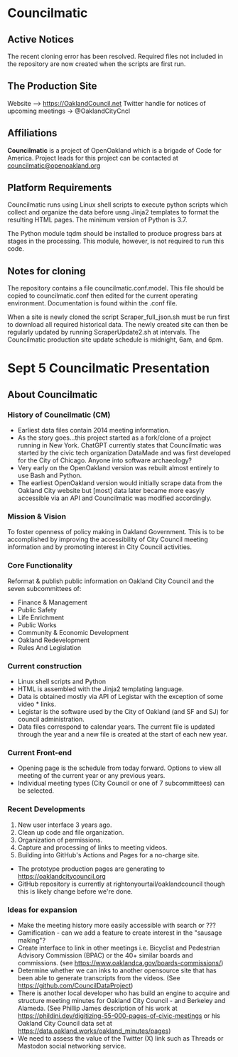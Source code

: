 # Councilmatic

## Active Notices

The recent cloning error has been resolved. Required files not included in the repository are now created when the scripts are first run. 

## The Production Site

Website –> https://OaklandCouncil.net
Twitter handle for notices of upcoming meetings -> @OaklandCityCncl

## Affiliations
**Councilmatic** is a project of OpenOakland which is a brigade of Code for America. Project leads for this project can be contacted at councilmatic@openoakland.org

## Platform Requirements

Councilmatic runs using Linux shell scripts to execute python scripts which collect and organize the data before usng Jinja2 templates to format the resulting HTML pages. The minimum version of Python is 3.7.

The Python module tqdm should be installed to produce progress bars at stages in the processing. This module, however, is not required  to run this code.

## Notes for cloning

The repository contains a file councilmatic.conf.model. This file should be copied to councilmatic.conf then edited for the current operating environment.  Documentation is found within the .conf file.

When a site is newly cloned the script Scraper_full_json.sh must be run first to download all required historical data.  The newly created site can then be regularly updated by running ScraperUpdate2.sh at intervals.  The Councilmatic production site update schedule is midnight, 6am, and 6pm.

# Sept 5 Councilmatic Presentation
## About Councilmatic
### History of Councilmatic (CM)
* Earliest data files contain 2014 meeting information.
* As the story goes...this project started as a fork/clone of a project running in New York. ChatGPT currently states that Councilmatic was started by the civic tech organization DataMade and was first developed for the City of Chicago. Anyone into software archaeology?
* Very early on the OpenOakland version was rebuilt almost entirely to use Bash and Python.
* The earliest OpenOakland version would initially scrape data from the Oakland City website but [most] data later became more easyly accessible via an API and Councilmatic was modified accordingly.

### Mission & Vision
To foster openness of policy making in Oakland Government. This is to be accomplished by improving the accessibility of City Council meeting information and by promoting interest in City Council activities.

### Core Functionality
Reformat & publish public information on Oakland City Council and the seven subcommittees of:
* Finance & Management
* Public Safety
* Life Enrichment
* Public Works
* Community & Economic Development
* Oakland Redevelopment
* Rules And Legislation

### Current construction
* Linux shell scripts and Python
* HTML is assembled with the Jinja2 templating language.
* Data is obtained mostly via API of Legistar with the exception of some video * links.
* Legistar is the software used by the City of Oakland (and SF and SJ) for council administration.
* Data files correspond to calendar years. The current file is updated through the year and a new file is created at the start of each new year.
### Current Front-end
* Opening page is the schedule from today forward.
Options to view all meeting of the current year or any previous years.
* Individual meeting types (City Council or one of 7 subcommittees) can be selected.

### Recent Developments
1. New user interface 3 years ago.
2. Clean up code and file organization.
3. Organization of permissions.
4. Capture and processing of links to meeting videos.
5. Building into GitHub's Actions and Pages for a no-charge site.
  * The prototype production pages are generating to https://oaklandcitycouncil.org
  * GitHub repository is currently at rightonyourtail/oaklandcouncil though this is likely change before we're done.

### Ideas for expansion
* Make the meeting history more easily accessible with search or ???
* Gamification - can we add a feature to create interest in the "sausage making"?
* Create interface to link in other meetings i.e. Bicyclist and Pedestrian Advisory Commission (BPAC) or the 40+ similar boards and commissions. (see https://www.oaklandca.gov/boards-commissions/)
* Determine whether we can inks to another opensource site that has been able to generate transcripts from the videos. (See https://github.com/CouncilDataProject)
* There is another local developer who has build an engine to acquire and structure meeting minutes for Oakland City Council - and Berkeley and Alameda. (See Phillip James description of his work at https://phildini.dev/digitizing-55-000-pages-of-civic-meetings or his Oakland City Council data set at https://data.oakland.works/oakland_minutes/pages)
* We need to assess the value of the Twitter (X) link such as Threads or Mastodon social networking service.

